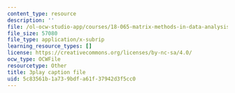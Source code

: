 ```yaml
---
content_type: resource
description: ''
file: /ol-ocw-studio-app/courses/18-065-matrix-methods-in-data-analysis-signal-processing-and-machine-learning-spring-2018/5c83561b1a739bdfa61f37942d3f5cc0_ZUU57Q3CFOU.srt
file_size: 57080
file_type: application/x-subrip
learning_resource_types: []
license: https://creativecommons.org/licenses/by-nc-sa/4.0/
ocw_type: OCWFile
resourcetype: Other
title: 3play caption file
uid: 5c83561b-1a73-9bdf-a61f-37942d3f5cc0
---
```

